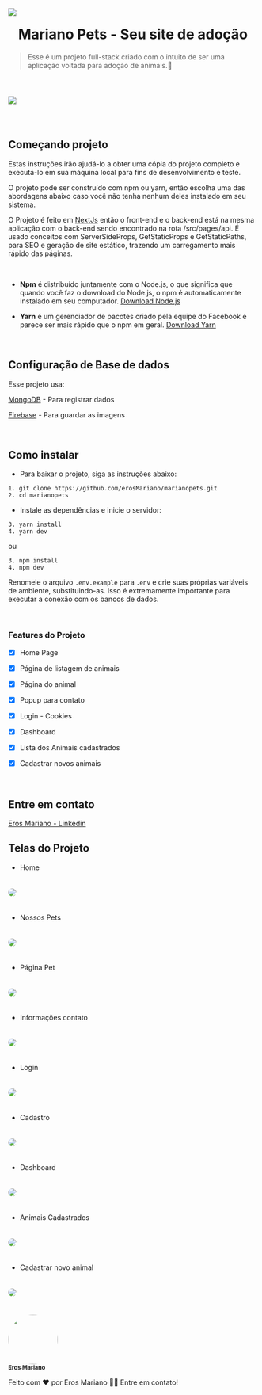 <img src="./src/assets/images/readme/logo-banner.png">

<h1 id="sobre" style="margin-top: 20px; margin-bottom: 20px; text-align: center;"><strong>Mariano Pets - Seu site de adoção</strong></h1>

> Esse é um projeto full-stack criado com o intuito de ser uma aplicação voltada para adoção de animais.🐶



<img style="margin-top: 40px; margin-bottom: 40px; text-align: center;" src="./src/assets/images/readme/desktop-image.png">

## Começando projeto

Estas instruções irão ajudá-lo a obter uma cópia do projeto completo e executá-lo em sua máquina local para fins de desenvolvimento e teste.

O projeto pode ser construído com npm ou yarn, então escolha uma das abordagens abaixo caso você não tenha nenhum deles instalado em seu sistema.

O Projeto é feito em [NextJs](https://nextjs.org/) então o front-end e o back-end está na mesma aplicação com o back-end sendo encontrado na rota /src/pages/api.
É usado conceitos com ServerSideProps, GetStaticProps e GetStaticPaths, para SEO e geração de site estático, trazendo um carregamento mais rápido das páginas.

<br>

* **Npm** é distribuído juntamente com o Node.js, o que significa que quando você faz o download do Node.js, o npm é automaticamente instalado em seu computador. [Download Node.js](https://nodejs.org/en/download/)

* **Yarn** é um gerenciador de pacotes criado pela equipe do Facebook e parece ser mais rápido que o npm em geral. [Download Yarn](https://yarnpkg.com/en/docs/install)

<br>

## Configuração de Base de dados 

Esse projeto usa:
<br>

[MongoDB](https://www.mongodb.com/atlas/database) - Para registrar dados
<br>

[Firebase](https://firebase.google.com/products/realtime-database/) - Para guardar as imagens 

<br> 

## Como instalar

* Para baixar o projeto, siga as instruções abaixo:

```
1. git clone https://github.com/erosMariano/marianopets.git
2. cd marianopets
```

* Instale as dependências e inicie o servidor:

```
3. yarn install
4. yarn dev
```

ou

```
3. npm install
4. npm dev
```


Renomeie o arquivo `.env.example` para `.env` e crie suas próprias variáveis de ambiente, substituindo-as. Isso é extremamente importante para executar a conexão com os bancos de dados.

<br>

### Features do Projeto

- [x] Home Page
- [x] Página de listagem de animais
- [x] Página do animal
- [x] Popup para contato
- [x] Login - Cookies 
- [x] Dashboard
- [x] Lista dos Animais cadastrados
- [x] Cadastrar novos animais


<br>

## Entre em contato
[Eros Mariano - Linkedin](https://www.linkedin.com/in/erosmariano)



## Telas do Projeto
* Home
<img style="margin-bottom: 20px; margin-top: 20px; text-align: center; border-radius: 10px" src="./src/assets/images/readme/Home.png">

* Nossos Pets
<img style="margin-bottom: 20px; margin-top: 20px;text-align: center; border-radius: 10px" src="./src/assets/images/readme/nossos-pets.png">

* Página Pet
<img style="margin-bottom: 20px; margin-top: 20px;text-align: center; border-radius: 10px" src="./src/assets/images/readme/pag-pet.png">

* Informações contato
<img style="margin-bottom: 20px; margin-top: 20px;text-align: center; border-radius: 10px" src="./src/assets/images/readme/info-contato.png">

* Login
<img style="margin-bottom: 20px; margin-top: 20px;text-align: center; border-radius: 10px" src="./src/assets/images/readme/login.png">


* Cadastro
<img style="margin-bottom: 20px; margin-top: 20px;text-align: center; border-radius: 10px" src="./src/assets/images/readme/cadastro.png">

* Dashboard
<img style="margin-bottom: 20px; margin-top: 20px;text-align: center; border-radius: 10px" src="./src/assets/images/readme/dashboard.png">


* Animais Cadastrados
<img style="margin-bottom: 20px; margin-top: 20px;text-align: center; border-radius: 10px" src="./src/assets/images/readme/animais-cadastrados.png">


* Cadastrar novo animal
<img style="margin-bottom: 20px; margin-top: 20px;text-align: center; border-radius: 10px" src="./src/assets/images/readme/cadastrar-novo-animal.png">


<br>
<br>
<a href="https://blog.rocketseat.com.br/author/thiago/">
 <img style="border-radius: 50%;" src="./src/assets/images/readme/perfil.png" width="100px;" alt=""/>
 <br />
 <sub><b>Eros Mariano</b></sub></a> <a href="https://www.linkedin.com/in/erosmariano/" title="Rocketseat"></a>


Feito com ❤️ por Eros Mariano 👋🏽 Entre em contato!
